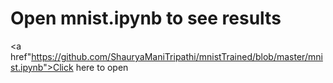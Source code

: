 # Open mnist.ipynb to see results
<a href"https://github.com/ShauryaManiTripathi/mnistTrained/blob/master/mnist.ipynb">Click here to open</a>
